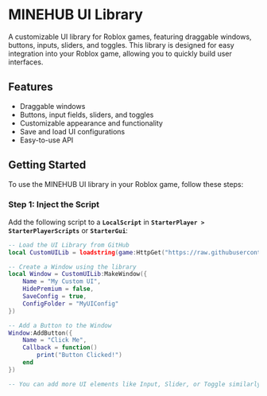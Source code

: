 # MINEHUB UI Library

A customizable UI library for Roblox games, featuring draggable windows, buttons, inputs, sliders, and toggles. This library is designed for easy integration into your Roblox game, allowing you to quickly build user interfaces.

## Features

- Draggable windows
- Buttons, input fields, sliders, and toggles
- Customizable appearance and functionality
- Save and load UI configurations
- Easy-to-use API

## Getting Started

To use the MINEHUB UI library in your Roblox game, follow these steps:

### Step 1: Inject the Script

Add the following script to a **`LocalScript`** in **`StarterPlayer > StarterPlayerScripts`** or **`StarterGui`**:

```lua
-- Load the UI Library from GitHub
local CustomUILib = loadstring(game:HttpGet("https://raw.githubusercontent.com/MINEOGO/MINEHUB/refs/heads/main/Ui-library.lua"))()

-- Create a Window using the library
local Window = CustomUILib:MakeWindow({
    Name = "My Custom UI",
    HidePremium = false,
    SaveConfig = true,
    ConfigFolder = "MyUIConfig"
})

-- Add a Button to the Window
Window:AddButton({
    Name = "Click Me",
    Callback = function()
        print("Button Clicked!")
    end
})

-- You can add more UI elements like Input, Slider, or Toggle similarly
